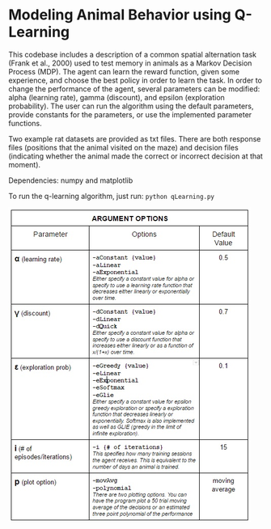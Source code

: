 # Modeling Animal Behavior using Q-Learning
This codebase includes a description of a common spatial alternation task (Frank et al., 2000) used to test memory in animals as a Markov Decision Process (MDP). The agent can learn the reward function, given some experience, and choose the best policy in order to learn the task. In order to change the performance of the agent, several parameters can be modified: alpha (learning rate), gamma (discount), and epsilon (exploration probability). The user can run the algorithm using the default parameters, provide constants for the parameters, or use the implemented parameter functions.

Two example rat datasets are provided as txt files. There are both response files (positions that the animal visited on the maze) and decision files (indicating whether the animal made the correct or incorrect decision at that moment).

Dependencies: numpy and matplotlib

To run the q-learning algorithm, just run:  `python qLearning.py`

![alt tag](https://github.com/adelekap/ModelingBehavior_QLearning/blob/master/Untitled.jpg)
